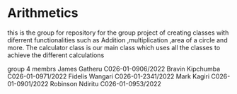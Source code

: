 # Arithmetics
this is the group for repository for the group project of creating classes with diferrent functionalities such as
Addition ,multiplication ,area of a circle and more.
The calculator class is our main class which uses all the classes to achieve the different calculations

group 4 membrs
James Gatheru      C026-01-0906/2022
Bravin Kipchumba   C026-01-0971/2022
Fidelis Wangari    C026-01-2341/2022
Mark Kagiri        C026-01-0901/2022
Robinson Ndiritu   C026-01-0953/2022
